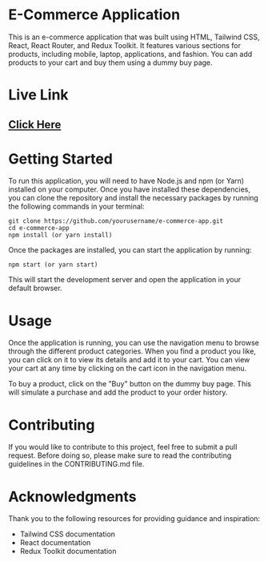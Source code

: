 # E-Commerce Application

This is an e-commerce application that was built using HTML, Tailwind CSS, React, React Router, and Redux Toolkit. It features various sections for products, including mobile, laptop, applications, and fashion. You can add products to your cart and buy them using a dummy buy page.

# Live Link
## [Click Here](https://comfy-khapse-30962a.netlify.app)

# Getting Started
To run this application, you will need to have Node.js and npm (or Yarn) installed on your computer. Once you have installed these dependencies, you can clone the repository and install the necessary packages by running the following commands in your terminal:
```
git clone https://github.com/yourusername/e-commerce-app.git
cd e-commerce-app
npm install (or yarn install)
```

Once the packages are installed, you can start the application by running:

```
npm start (or yarn start)
```
This will start the development server and open the application in your default browser.

# Usage
Once the application is running, you can use the navigation menu to browse through the different product categories. When you find a product you like, you can click on it to view its details and add it to your cart. You can view your cart at any time by clicking on the cart icon in the navigation menu.

To buy a product, click on the "Buy" button on the dummy buy page. This will simulate a purchase and add the product to your order history.


# Contributing
If you would like to contribute to this project, feel free to submit a pull request. Before doing so, please make sure to read the contributing guidelines in the CONTRIBUTING.md file.

# Acknowledgments
Thank you to the following resources for providing guidance and inspiration:

- Tailwind CSS documentation
- React documentation
- Redux Toolkit documentation
